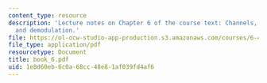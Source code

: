 ```yaml
---
content_type: resource
description: 'Lecture notes on Chapter 6 of the course text: Channels, modulation,
  and demodulation.'
file: https://ol-ocw-studio-app-production.s3.amazonaws.com/courses/6-450-principles-of-digital-communications-i-fall-2006/1e8d60eb6c0a68cc48e81af039fd4af6_book_6.pdf
file_type: application/pdf
resourcetype: Document
title: book_6.pdf
uid: 1e8d60eb-6c0a-68cc-48e8-1af039fd4af6
---
```


